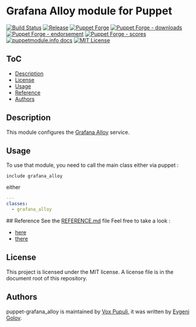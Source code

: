 # Grafana Alloy module for Puppet

[![Build Status](https://github.com/voxpupuli/puppet-grafana_alloy/workflows/CI/badge.svg)](https://github.com/voxpupuli/puppet-grafana_alloy/actions?query=workflow%3ACI)
[![Release](https://github.com/voxpupuli/puppet-grafana_alloy/actions/workflows/release.yml/badge.svg)](https://github.com/voxpupuli/puppet-grafana_alloy/actions/workflows/release.yml)
[![Puppet Forge](https://img.shields.io/puppetforge/v/puppet/grafana_alloy.svg)](https://forge.puppetlabs.com/puppet/grafana_alloy)
[![Puppet Forge - downloads](https://img.shields.io/puppetforge/dt/puppet/grafana_alloy.svg)](https://forge.puppetlabs.com/puppet/grafana_alloy)
[![Puppet Forge - endorsement](https://img.shields.io/puppetforge/e/puppet/grafana_alloy.svg)](https://forge.puppetlabs.com/puppet/grafana_alloy)
[![Puppet Forge - scores](https://img.shields.io/puppetforge/f/puppet/grafana_alloy.svg)](https://forge.puppetlabs.com/puppet/grafana_alloy)
[![puppetmodule.info docs](http://www.puppetmodule.info/images/badge.png)](http://www.puppetmodule.info/m/puppet-grafana_alloy)
[![MIT License](https://img.shields.io/github/license/voxpupuli/puppet-grafana_alloy.svg)](LICENSE)

## ToC

* [Description](#description)
* [License](#license)
* [Usage](#usage)
* [Reference](#reference)
* [Authors](#authors)

## Description

This module configures the [Grafana Alloy](https://grafana.com/docs/alloy/latest/) service.

## Usage
To use that module, you need to call the main class either via puppet :
```puppet
include grafana_alloy
```
either
```yaml
---
classes:
  - grafana_alloy
```

## Reference
See the [REFERENCE.md](./REFERENCE.md) file
Feel free to take a look :
* [here](https://grafana.com/docs/alloy/latest/collect/choose-component/)
* [there](https://grafana.com/docs/alloy/latest/monitor/monitor-linux/)

## License

This project is licensed under the MIT license. A license file is in the document root of this repository.

## Authors

puppet-grafana_alloy is maintained by [Vox Pupuli](https://voxpupuli.org), it was written by [Evgeni Golov](https://github.com/evgeni).
